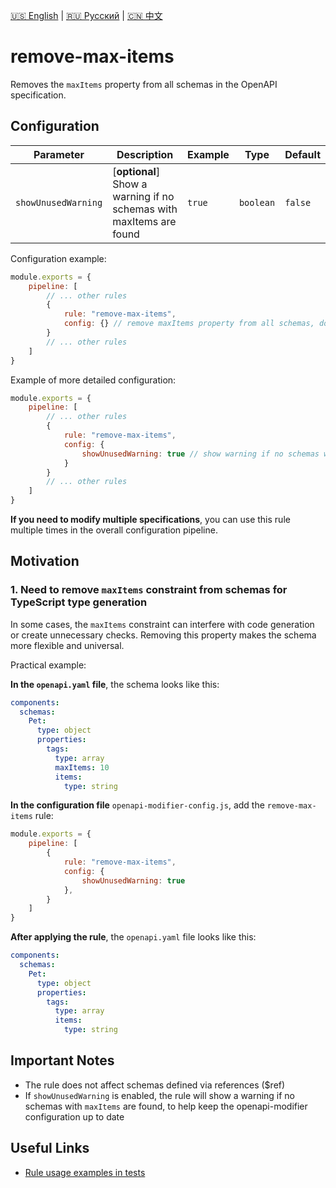 [🇺🇸 English](./README.md) | [🇷🇺 Русский](./README-ru.md)  | [🇨🇳 中文](./README-zh.md)

# remove-max-items

Removes the `maxItems` property from all schemas in the OpenAPI specification.



## Configuration

| Parameter | Description | Example | Type | Default |
| --------- | ----------- | ------- | ---- | ------- |
| `showUnusedWarning` | [**optional**] Show a warning if no schemas with maxItems are found | `true` | `boolean` | `false` |

Configuration example:

```js
module.exports = {
    pipeline: [
        // ... other rules
        {
            rule: "remove-max-items",
            config: {} // remove maxItems property from all schemas, don't show warnings
        }
        // ... other rules
    ]
}
```

Example of more detailed configuration:

```js
module.exports = {
    pipeline: [
        // ... other rules
        {
            rule: "remove-max-items",
            config: {
                showUnusedWarning: true // show warning if no schemas with maxItems are found in the specification
            }
        }
        // ... other rules
    ]
}
```

**If you need to modify multiple specifications**, you can use this rule multiple times in the overall configuration pipeline.

## Motivation

<a name="custom_anchor_motivation_1"></a>
### 1. Need to remove `maxItems` constraint from schemas for TypeScript type generation

In some cases, the `maxItems` constraint can interfere with code generation or create unnecessary checks. Removing this property makes the schema more flexible and universal.

Practical example:

**In the `openapi.yaml` file**, the schema looks like this:

```yaml
components:
  schemas:
    Pet:
      type: object
      properties:
        tags:
          type: array
          maxItems: 10
          items:
            type: string
```

**In the configuration file** `openapi-modifier-config.js`, add the `remove-max-items` rule:

```js
module.exports = {
    pipeline: [
        {
            rule: "remove-max-items",
            config: {
                showUnusedWarning: true
            },
        }
    ]
}
```

**After applying the rule**, the `openapi.yaml` file looks like this:

```yaml
components:
  schemas:
    Pet:
      type: object
      properties:
        tags:
          type: array
          items:
            type: string
```

## Important Notes

- The rule does not affect schemas defined via references ($ref)
- If `showUnusedWarning` is enabled, the rule will show a warning if no schemas with `maxItems` are found, to help keep the openapi-modifier configuration up to date

## Useful Links

- [Rule usage examples in tests](./index.test.ts)  
 